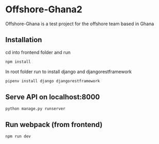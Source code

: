 # Offshore-Ghana2

Offshore-Ghana is a test project for the offshore team based in Ghana

## Installation

cd into frontend folder and run
```bash
npm install

```
In root folder run to install django and djangorestframework
```bash
pipenv install django djangorestframework
```

## Serve API on localhost:8000

```
python manage.py runserver
```

## Run webpack (from frontend)
```
npm run dev
```

